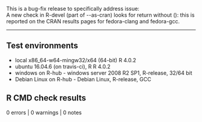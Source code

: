 This is a bug-fix release to specifically address issue:  
A new check in R-devel (part of --as-cran) looks for return without (): 
this is reported on the CRAN results pages for fedora-clang and fedora-gcc.


-------

## Test environments
* local x86_64-w64-mingw32/x64 (64-bit) R 4.0.2
* ubuntu 16.04.6 (on travis-ci), R R 4.0.2
* windows on R-hub - windows server 2008 R2 SP1, R-release, 32/64 bit
* Debian Linux on R-hub - Debian Linux, R-release, GCC

## R CMD check results

0 errors | 0 warnings | 0 notes

